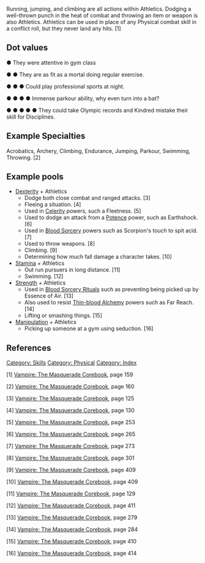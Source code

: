 Running, jumping, and climbing are all actions within Athletics. Dodging
a well-thrown punch in the heat of combat and throwing an item or weapon
is also Athletics. Athletics can be used in place of any Physical combat
skill in a conflict roll, but they never land any hits. [1]

## Dot values

● They were attentive in gym class

● ● They are as fit as a mortal doing regular exercise.

● ● ● Could play professional sports at night.

● ● ● ● Immense parkour ability, why even turn into a bat?

● ● ● ● ● They could take Olympic records and Kindred mistake their
skill for Disciplines.

## Example Specialties

Acrobatics, Archery, Climbing, Endurance, Jumping, Parkour, Swimming,
Throwing. [2]

## Example pools

- [Dexterity](./dexterity.md) +
  Athletics
  - Dodge both close combat and ranged attacks. [3]
  - Fleeing a situation. [4]
  - Used in
    [Celerity](./celerity.md)
    powers, such a Fleetness. [5]
  - Used to dodge an attack from a
    [Potence](./potence.md)
    power, such as Earthshock. [6]
  - Used in
    [Blood Sorcery](./blood_sorcery.md) powers such as Scorpion's touch to spit acid. [7]
  - Used to throw weapons. [8]
  - Climbing. [9]
  - Determining how much fall damage a character takes. [10]
- [Stamina](./stamina.md) +
  Athletics
  - Out run pursuers in long distance. [11]
  - Swimming. [12]
- [Strength](./strength.md) +
  Athletics
  - Used in [Blood Sorcery Rituals](./blood_sorcery_rituals.md) such as
    preventing being picked up by Essence of Air. [13]
  - Also used to resist <a href="Thin-blood_Alchemy" class="wikilink"
    title="Thin-blood Alchemy">Thin-blood Alchemy</a> powers such as Far
    Reach. [14]
  - Lifting or smashing things. [15]
- [Manipulation](./manipulation.md) + Athletics
  - Picking up someone at a gym using seduction. [16]

## References

<a href="Category:_Skills" class="wikilink"
title="Category: Skills">Category: Skills</a>
<a href="Category:_Physical" class="wikilink"
title="Category: Physical">Category: Physical</a>
<a href="Category:_Index" class="wikilink"
title="Category: Index">Category: Index</a>

[1] <a href="Vampire:_The_Masquerade_Corebook" class="wikilink"
title="Vampire: The Masquerade Corebook">Vampire: The Masquerade
Corebook</a>, page 159

[2] <a href="Vampire:_The_Masquerade_Corebook" class="wikilink"
title="Vampire: The Masquerade Corebook">Vampire: The Masquerade
Corebook</a>, page 160

[3] <a href="Vampire:_The_Masquerade_Corebook" class="wikilink"
title="Vampire: The Masquerade Corebook">Vampire: The Masquerade
Corebook</a>, page 125

[4] <a href="Vampire:_The_Masquerade_Corebook" class="wikilink"
title="Vampire: The Masquerade Corebook">Vampire: The Masquerade
Corebook</a>, page 130

[5] <a href="Vampire:_The_Masquerade_Corebook" class="wikilink"
title="Vampire: The Masquerade Corebook">Vampire: The Masquerade
Corebook</a>, page 253

[6] <a href="Vampire:_The_Masquerade_Corebook" class="wikilink"
title="Vampire: The Masquerade Corebook">Vampire: The Masquerade
Corebook</a>, page 265

[7] <a href="Vampire:_The_Masquerade_Corebook" class="wikilink"
title="Vampire: The Masquerade Corebook">Vampire: The Masquerade
Corebook</a>, page 273

[8] <a href="Vampire:_The_Masquerade_Corebook" class="wikilink"
title="Vampire: The Masquerade Corebook">Vampire: The Masquerade
Corebook</a>, page 301

[9] <a href="Vampire:_The_Masquerade_Corebook" class="wikilink"
title="Vampire: The Masquerade Corebook">Vampire: The Masquerade
Corebook</a>, page 409

[10] <a href="Vampire:_The_Masquerade_Corebook" class="wikilink"
title="Vampire: The Masquerade Corebook">Vampire: The Masquerade
Corebook</a>, page 409

[11] <a href="Vampire:_The_Masquerade_Corebook" class="wikilink"
title="Vampire: The Masquerade Corebook">Vampire: The Masquerade
Corebook</a>, page 129

[12] <a href="Vampire:_The_Masquerade_Corebook" class="wikilink"
title="Vampire: The Masquerade Corebook">Vampire: The Masquerade
Corebook</a>, page 411

[13] <a href="Vampire:_The_Masquerade_Corebook" class="wikilink"
title="Vampire: The Masquerade Corebook">Vampire: The Masquerade
Corebook</a>, page 279

[14] <a href="Vampire:_The_Masquerade_Corebook" class="wikilink"
title="Vampire: The Masquerade Corebook">Vampire: The Masquerade
Corebook</a>, page 284

[15] <a href="Vampire:_The_Masquerade_Corebook" class="wikilink"
title="Vampire: The Masquerade Corebook">Vampire: The Masquerade
Corebook</a>, page 410

[16] <a href="Vampire:_The_Masquerade_Corebook" class="wikilink"
title="Vampire: The Masquerade Corebook">Vampire: The Masquerade
Corebook</a>, page 414
